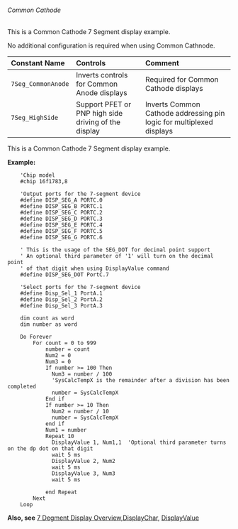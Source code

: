 <div class="section">

<div class="titlepage">

<div>

<div>

###### <span id="_common_cathode"></span>Common Cathode

</div>

</div>

</div>

This is a Common Cathode 7 Segment display example.

No additional configuration is required when using Common Cathnode.

<div class="informaltable">

| <span class="strong">**Constant Name**</span> | <span class="strong">**Controls**</span>             | <span class="strong">**Comment**</span>                              |
|:----------------------------------------------|:-----------------------------------------------------|:---------------------------------------------------------------------|
| `7Seg_CommonAnode`                            | Inverts controls for Common Anode displays           | Required for Common Cathode displays                                 |
| `7Seg_HighSide`                               | Support PFET or PNP high side driving of the display | Inverts Common Cathode addressing pin logic for multiplexed displays |

</div>

This is a Common Cathode 7 Segment display example.

<span class="strong">**Example:**</span>

``` screen
    'Chip model
    #chip 16f1783,8

    'Output ports for the 7-segment device
    #define DISP_SEG_A PORTC.0
    #define DISP_SEG_B PORTC.1
    #define DISP_SEG_C PORTC.2
    #define DISP_SEG_D PORTC.3
    #define DISP_SEG_E PORTC.4
    #define DISP_SEG_F PORTC.5
    #define DISP_SEG_G PORTC.6

    ' This is the usage of the SEG_DOT for decimal point support
    ' An optional third parameter of '1' will turn on the decimal point
    ' of that digit when using DisplayValue command
    #define DISP_SEG_DOT PortC.7

    'Select ports for the 7-segment device
    #define Disp_Sel_1 PortA.1
    #define Disp_Sel_2 PortA.2
    #define Disp_Sel_3 PortA.3

    dim count as word
    dim number as word

    Do Forever
        For count = 0 to 999
            number = count
            Num2 = 0
            Num3 = 0
            If number >= 100 Then
              Num3 = number / 100
              'SysCalcTempX is the remainder after a division has been completed
              number = SysCalcTempX
            End if
            If number >= 10 Then
              Num2 = number / 10
              number = SysCalcTempX
            end if
            Num1 = number
            Repeat 10
              DisplayValue 1, Num1,1  'Optional third parameter turns on the dp dot on that digit
              wait 5 ms
              DisplayValue 2, Num2
              wait 5 ms
              DisplayValue 3, Num3
              wait 5 ms

            end Repeat
        Next
    Loop
```

<span class="strong">**Also, see**</span>
<a href="_7_segment_displays_overview.html" class="link" title="7 Segment Displays Overview">7 Degment Display Overview</a>,<a href="_displaychar.html" class="link" title="DisplayChar">DisplayChar</a>,
<a href="_displayvalue.html" class="link" title="DisplayValue">DisplayValue</a>

</div>
